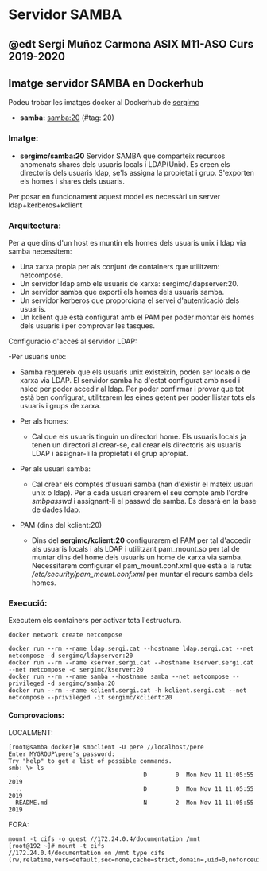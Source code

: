 # Servidor SAMBA
## @edt Sergi Muñoz Carmona ASIX M11-ASO Curs 2019-2020

## Imatge servidor SAMBA en Dockerhub
Podeu trobar les imatges docker al Dockerhub de [sergimc](https://hub.docker.com/u/sergimc/)
* **samba:** [samba:20](https://cloud.docker.com/repository/docker/sergimc/samba) (#tag: 20)

### Imatge:

* **sergimc/samba:20** Servidor SAMBA que comparteix recursos anomenats shares dels usuaris locals i
LDAP(Unix). Es creen els directoris dels usuaris ldap, se'ls assigna la propietat i grup. S'exporten els
homes i shares dels usuaris.

Per posar en funcionament aquest model es necessàri un server ldap+kerberos+kclient

### Arquitectura:
Per a que dins d'un host es muntin els homes dels usuaris unix i ldap via samba necessitem:
  - Una xarxa propia per als conjunt de containers que utilitzem: netcompose.
  - Un servidor ldap amb els usuaris de xarxa: sergimc/ldapserver:20.
  - Un servidor samba que exporti els homes dels usuaris samba.
  - Un servidor kerberos que proporciona el servei d'autenticació dels usuaris.
  - Un kclient que està configurat amb el PAM per poder montar els homes dels usuaris i
    per comprovar les tasques.
    
Configuracio d'acceś al servidor LDAP:

-Per usuaris unix:
  - Samba requereix que els usuaris unix existeixin, poden ser locals o de xarxa via LDAP.
   El servidor samba ha d'estat configurat amb nscd i nslcd per poder accedir al ldap. Per
   poder confirmar i provar que tot està ben configurat, utilitzarem les eines getent  per poder
   llistar tots els usuaris i grups de xarxa.

- Per als homes:
  - Cal que els usuaris tinguin un directori home. Els usuaris locals ja tenen un directori al crear-se,
   cal crear els directoris als usuaris LDAP i assignar-li la propietat i el grup apropiat.
   
- Per als usuari samba:
  - Cal crear els comptes d'usuari samba (han d'existir el mateix usuari unix o ldap).
   Per a cada usuari crearem el seu compte amb l'ordre *smbpasswd* i assignant-li el passwd de samba.
   Es desarà en la base de dades ldap.
   
- PAM (dins del kclient:20)
  - Dins del **sergimc/kclient:20** configurarem el PAM per tal d'accedir als usuaris locals i als LDAP i utilitzant
    pam_mount.so per tal de muntar dins del home dels usuaris un home de xarxa via samba. 
    Necessitarem configurar el pam_mount.conf.xml que està a la ruta: */etc/security/pam_mount.conf.xml*
    per muntar el recurs samba dels homes.

### Execució:

Executem els containers per activar tota l'estructura.

```
docker network create netcompose

docker run --rm --name ldap.sergi.cat --hostname ldap.sergi.cat --net netcompose -d sergimc/ldapserver:20
docker run --rm --name kserver.sergi.cat --hostname kserver.sergi.cat --net netcompose -d sergimc/kserver:20
docker run --rm --name samba --hostname samba --net netcompose --privileged -d sergimc/samba:20
docker run --rm --name kclient.sergi.cat -h kclient.sergi.cat --net netcompose --privileged -it sergimc/kclient:20 

```

#### Comprovacions:

LOCALMENT:
```
[root@samba docker]# smbclient -U pere //localhost/pere
Enter MYGROUP\pere's password: 
Try "help" to get a list of possible commands.
smb: \> ls
  .                                   D        0  Mon Nov 11 11:05:55 2019
  ..                                  D        0  Mon Nov 11 11:05:55 2019
  README.md                           N        2  Mon Nov 11 11:05:55 2019

```


FORA:

```
mount -t cifs -o guest //172.24.0.4/documentation /mnt
[root@192 ~]# mount -t cifs
//172.24.0.4/documentation on /mnt type cifs (rw,relatime,vers=default,sec=none,cache=strict,domain=,uid=0,noforceuid,gid=0,noforcegid,addr=172.24.0.4,file_mode=0755,dir_mode=0755,nounix,serverino,mapposix,rsize=1048576,wsize=1048576,echo_interval=60,actimeo=1)
````


